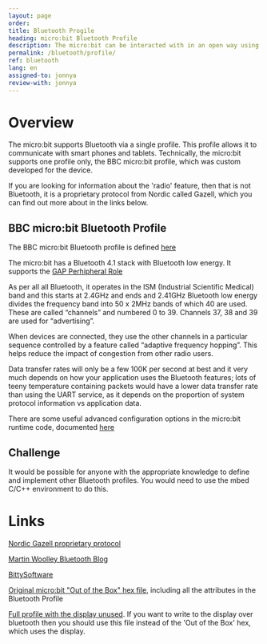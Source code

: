 ```yaml
---
layout: page
order:
title: Bluetooth Progile
heading: micro:bit Bluetooth Profile
description: The micro:bit can be interacted with in an open way using the standard Bluetooth Low Energy protocol. This page outlines the details of the micro:bit protocol
permalink: /bluetooth/profile/
ref: bluetooth
lang: en
assigned-to: jonnya
review-with: jonnya
---
```


# Overview

The micro:bit supports Bluetooth via a single profile. This profile
allows it to communicate with smart phones and tablets. Technically, the
micro:bit supports one profile only, the BBC micro:bit profile, which was
custom developed for the device.

If you are looking for information about the 'radio' feature, then
that is not Bluetooth, it is a proprietary protocol from Nordic
called Gazell, which you can find out more about in the links
below.


## BBC micro:bit Bluetooth Profile

The BBC micro:bit Bluetooth profile is defined
[here](https://lancaster-university.github.io/microbit-docs/ble/profile/)

The micro:bit has a Bluetooth 4.1 stack with Bluetooth low energy. It supports
the
[GAP Perhipheral Role](http://bluetooth-mdw.blogspot.co.uk/2016/07/microbit-and-bluetooth-roles.html)

As per all all Bluetooth, it operates in the ISM (Industrial Scientific Medical) band
and this starts at 2.4GHz and ends and 2.41GHz Bluetooth low energy divides the frequency
band into 50 x 2MHz bands of which 40 are used.
These are called “channels” and numbered 0 to 39.
Channels 37, 38 and 39 are used for “advertising”.

When devices are connected, they use the other channels in a particular sequence
controlled by a feature called “adaptive frequency hopping”.
This helps reduce the impact of congestion from other radio users.

Data transfer rates will only be a few 100K per second at best and it very much depends on
how your application uses the Bluetooth features; lots of teeny temperature containing packets
would have a lower data transfer rate than using the UART service, as it depends on the
proportion of system protocol information vs application data.

There are some useful advanced configuration options in the micro:bit runtime code,
documented
[here](https://lancaster-university.github.io/microbit-docs/advanced/#compile-time-options-with-yotta)


## Challenge

It would be possible for anyone with the appropriate knowledge to define and
implement other Bluetooth profiles. You would need to use the mbed C/C++ environment
to do this.


# Links

[Nordic Gazell proprietary protocol](https://devzone.nordicsemi.com/documentation/nrf51/4.3.0/html/group__gzll__02__user__guide.html)

[Martin Woolley Bluetooth Blog](http://bluetooth-mdw.blogspot.co.uk/p/bbc-microbit.html)

[BittySoftware](http://www.bittysoftware.com/)

[Original micro:bit "Out of the Box" hex file](https://lancaster-university.github.io/microbit-docs/resources/BBC_MICROBIT_OOB_FINAL.zip), including all the attributes in the Bluetooth Profile

[Full profile with the display unused](https://lancaster-university.github.io/microbit-docs/resources/microbit-1_4_17_pwr0.zip). If you want to write to the display over bluetooth then you should use this file instead of the 'Out of the Box' hex, which uses the display.
